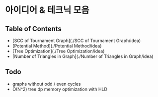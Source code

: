 # 아이디어 & 테크닉 모음

## Table of Contents

- [SCC of Tournament Graph](./SCC of Tournament Graph/idea)
- [Potential Method](./Potential Method/idea)
- [Tree Optimization](./Tree Optimization/idea)
- [Number of Triangles in Graph](./Number of Triangles in Graph/idea)

## Todo

- graphs without odd / even cycles
- O(N^2) tree dp memory optimization with HLD